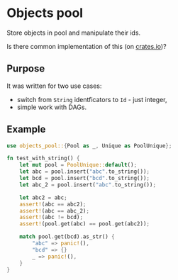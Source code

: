 # Objects pool

Store objects in pool and manipulate their ids.

Is there common implementation of this (on [crates.io](crates.io))?

## Purpose

It was written for two use cases:

- switch from `String` identficators to `Id` - just integer,
- simple work with DAGs.

## Example

```rust
use objects_pool::{Pool as _, Unique as PoolUnique};

fn test_with_string() {
    let mut pool = PoolUnique::default();
    let abc = pool.insert("abc".to_string());
    let bcd = pool.insert("bcd".to_string());
    let abc_2 = pool.insert("abc".to_string());

    let abc2 = abc;
    assert!(abc == abc2);
    assert!(abc == abc_2);
    assert!(abc != bcd);
    assert!(pool.get(abc) == pool.get(abc2));

    match pool.get(bcd).as_str() {
        "abc" => panic!(),
        "bcd" => {}
        _ => panic!(),
    }
}
```
